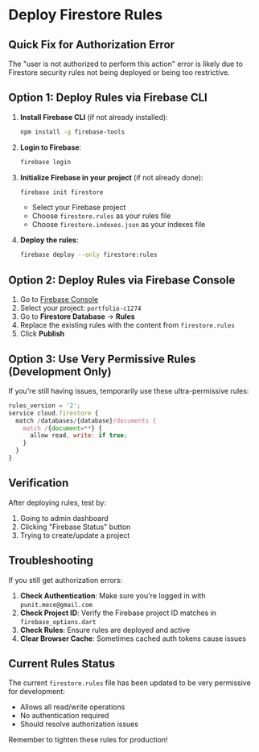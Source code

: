 # Deploy Firestore Rules

## Quick Fix for Authorization Error

The "user is not authorized to perform this action" error is likely due to Firestore security rules not being deployed or being too restrictive.

## Option 1: Deploy Rules via Firebase CLI

1. **Install Firebase CLI** (if not already installed):
   ```bash
   npm install -g firebase-tools
   ```

2. **Login to Firebase**:
   ```bash
   firebase login
   ```

3. **Initialize Firebase in your project** (if not already done):
   ```bash
   firebase init firestore
   ```
   - Select your Firebase project
   - Choose `firestore.rules` as your rules file
   - Choose `firestore.indexes.json` as your indexes file

4. **Deploy the rules**:
   ```bash
   firebase deploy --only firestore:rules
   ```

## Option 2: Deploy Rules via Firebase Console

1. Go to [Firebase Console](https://console.firebase.google.com/)
2. Select your project: `portfolio-c1274`
3. Go to **Firestore Database** → **Rules**
4. Replace the existing rules with the content from `firestore.rules`
5. Click **Publish**

## Option 3: Use Very Permissive Rules (Development Only)

If you're still having issues, temporarily use these ultra-permissive rules:

```javascript
rules_version = '2';
service cloud.firestore {
  match /databases/{database}/documents {
    match /{document=**} {
      allow read, write: if true;
    }
  }
}
```

## Verification

After deploying rules, test by:
1. Going to admin dashboard
2. Clicking "Firebase Status" button
3. Trying to create/update a project

## Troubleshooting

If you still get authorization errors:

1. **Check Authentication**: Make sure you're logged in with `punit.mece@gmail.com`
2. **Check Project ID**: Verify the Firebase project ID matches in `firebase_options.dart`
3. **Check Rules**: Ensure rules are deployed and active
4. **Clear Browser Cache**: Sometimes cached auth tokens cause issues

## Current Rules Status

The current `firestore.rules` file has been updated to be very permissive for development:
- Allows all read/write operations
- No authentication required
- Should resolve authorization issues

Remember to tighten these rules for production!
